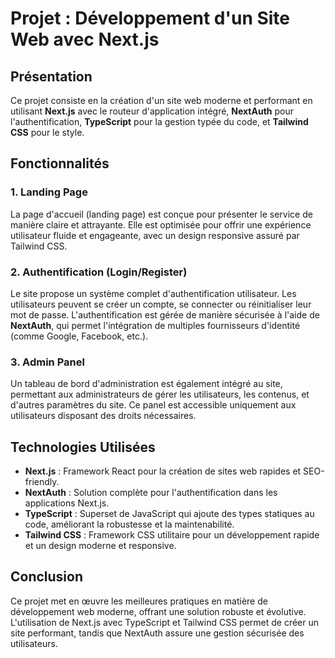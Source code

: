 # Projet : Développement d'un Site Web avec Next.js

## Présentation

Ce projet consiste en la création d'un site web moderne et performant en utilisant **Next.js** avec le routeur d'application intégré, **NextAuth** pour l'authentification, **TypeScript** pour la gestion typée du code, et **Tailwind CSS** pour le style.

## Fonctionnalités

### 1. **Landing Page**
La page d'accueil (landing page) est conçue pour présenter le service de manière claire et attrayante. Elle est optimisée pour offrir une expérience utilisateur fluide et engageante, avec un design responsive assuré par Tailwind CSS.

### 2. **Authentification (Login/Register)**
Le site propose un système complet d'authentification utilisateur. Les utilisateurs peuvent se créer un compte, se connecter ou réinitialiser leur mot de passe. L'authentification est gérée de manière sécurisée à l'aide de **NextAuth**, qui permet l'intégration de multiples fournisseurs d'identité (comme Google, Facebook, etc.).

### 3. **Admin Panel**
Un tableau de bord d'administration est également intégré au site, permettant aux administrateurs de gérer les utilisateurs, les contenus, et d'autres paramètres du site. Ce panel est accessible uniquement aux utilisateurs disposant des droits nécessaires.

## Technologies Utilisées

- **Next.js** : Framework React pour la création de sites web rapides et SEO-friendly.
- **NextAuth** : Solution complète pour l'authentification dans les applications Next.js.
- **TypeScript** : Superset de JavaScript qui ajoute des types statiques au code, améliorant la robustesse et la maintenabilité.
- **Tailwind CSS** : Framework CSS utilitaire pour un développement rapide et un design moderne et responsive.

## Conclusion

Ce projet met en œuvre les meilleures pratiques en matière de développement web moderne, offrant une solution robuste et évolutive. L'utilisation de Next.js avec TypeScript et Tailwind CSS permet de créer un site performant, tandis que NextAuth assure une gestion sécurisée des utilisateurs.
